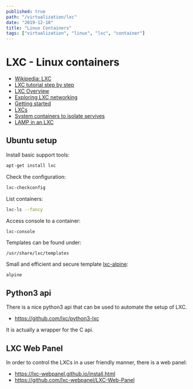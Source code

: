 ```yaml
---
published: true
path: "/virtualization/lxc"
date: "2019-12-10"
title: "Linux Containers"
tags: ["virtualization", "linux", "lxc", "container"]
---
```

# LXC - Linux containers

* [Wikipedia: LXC](https://en.wikipedia.org/wiki/LXC)
* [LXC tutorial step by step](https://www.stgraber.org/2013/12/20/lxc-1-0-blog-post-series/)
* [LXC Overview](https://blogs.oracle.com/developers/linux-containers-part-1:-overview-v2)
* [Exploring LXC networking](http://containerops.org/2013/11/19/lxc-networking/)
* [Getting started](https://www.digitalocean.com/community/tutorials/getting-started-with-lxc-on-an-ubuntu-13-04-vps)
* [LXCs](https://blogs.oracle.com/developers/linux-container-lxc-part-2:-working-with-containers-v2)
* [System containers to isolate servives](http://www.techrepublic.com/blog/linux-and-open-source/how-to-create-lxc-system-containers-to-isolate-services/)
* [LAMP in an LXC](http://www.zyisrad.com/linux-apache-mysql-php-in-an-lxc-container/)

## Ubuntu setup

Install basic support tools:

```bash
apt-get install lxc
```

Check the configuration:

```bash
lxc-checkconfig
```

List containers:

```bash
lxc-ls --fancy
```

Access console to a container:

```bash
lxc-console
```

Templates can be found under:

```
/usr/share/lxc/templates
```

Small and efficient and secure template [lxc-alpine](http://www.alpinelinux.org/):

```
alpine
```

## Python3 api

There is a nice python3 api that can be used to automate the setup of LXC.

* https://github.com/lxc/python3-lxc

It is actually a wrapper for the C api.

## LXC Web Panel

In order to control the LXCs in a user friendly manner, there is a web panel:

* https://lxc-webpanel.github.io/install.html
* https://github.com/lxc-webpanel/LXC-Web-Panel
